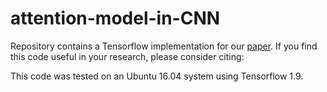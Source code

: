 # attention-model-in-CNN

Repository contains a Tensorflow implementation for our [paper](https://arxiv.org/pdf/1804.02391.pdf).  If you find this code useful in your research, please consider citing:

This code was tested on an Ubuntu 16.04 system using Tensorflow 1.9.
